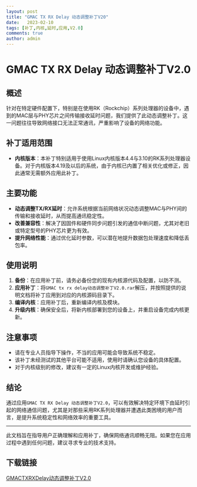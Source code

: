 ```yaml
---
layout: post
title: "GMAC TX RX Delay 动态调整补丁V20"
date:   2023-02-10
tags: [补丁,内核,延时,应用,V2.0]
comments: true
author: admin
---
```

# GMAC TX RX Delay 动态调整补丁V2.0

## 概述

针对在特定硬件配置下，特别是在使用RK（Rockchip）系列处理器的设备中，遇到的MAC层与PHY芯片之间传输接收延时问题，我们提供了此动态调整补丁。这一问题往往导致网络接口无法正常通讯，严重影响了设备的网络功能。

## 补丁适用范围

- **内核版本**：本补丁特别适用于使用Linux内核版本4.4与3.10的RK系列处理器设备。对于内核版本4.19及以后的系统，由于内核已内置了相关优化或修正，因此通常无需额外应用此补丁。

## 主要功能

- **动态调整TX/RX延时**：允许系统根据当前网络状况动态调整MAC与PHY间的传输和接收延时，从而提高通讯稳定性。
- **改善兼容性**：解决了因固件和硬件同步问题引发的通信中断问题，尤其对老旧或特定型号的PHY芯片更为有效。
- **提升网络性能**：通过优化延时参数，可以潜在地提升数据包处理速度和降低丢包率。

## 使用说明

1. **备份**：在应用补丁前，请务必备份您的现有内核源代码及配置，以防不测。
2. **应用补丁**：将`GMAC tx rx delay动态调整补丁V2.0.rar`解压，并按照提供的说明文档将补丁应用到对应的内核源码目录下。
3. **编译内核**：应用补丁后，重新编译内核及模块。
4. **升级内核**：确保安全后，将新内核部署到您的设备上，并重启设备完成内核更新。

## 注意事项

- 请在专业人员指导下操作，不当的应用可能会导致系统不稳定。
- 该补丁未经测试的其他平台可能不适用，使用时请确认您设备的具体配置。
- 对于内核级别的修改，建议有一定的Linux内核开发或维护经验。

## 结论

通过应用`GMAC TX RX Delay 动态调整补丁V2.0`，可以有效解决特定环境下由延时引起的网络通信问题，尤其是对那些采用RK系列处理器并遭遇此类困境的用户而言，是提升系统稳定性和网络效率的重要工具。

---

此文档旨在指导用户正确理解和应用补丁，确保网络通讯顺畅无阻。如果您在应用过程中遇到任何问题，建议寻求专业的技术支持。

## 下载链接

[GMACTXRXDelay动态调整补丁V2.0](https://pan.quark.cn/s/164e58894247)